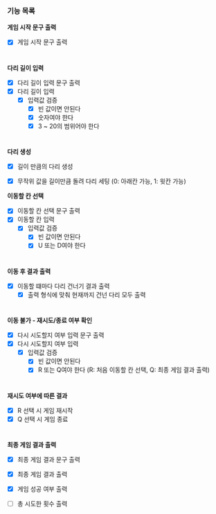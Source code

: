 ### 기능 목록 
**게임 시작 문구 출력**
- [x] 게임 시작 문구 출력
#
  
**다리 길이 입력**
- [x] 다리 길이 입력 문구 출력
- [x] 다리 길이 입력
  - [x] 입력값 검증
    - [x] 빈 값이면 안된다
    - [x] 숫자여야 한다
    - [x] 3 ~ 20의 범위어야 한다
 #
 
**다리 생성**
- [x] 길이 만큼의 다리 생성
- [x] 무작위 값을 길이만큼 돌려 다리 세팅 (0: 아래칸 가능, 1: 윗칸 가능)


**이동할 칸 선택**
- [x] 이동할 칸 선택 문구 출력
- [x] 이동할 칸 입력
   - [x] 입력값 검증
     - [x] 빈 값이면 안된다
     - [x] U 또는 D여야 한다
# 
**이동 후 결과 출력**
- [x] 이동할 떄마다 다리 건너기 결과 출력
  - [x] 출력 형식에 맞춰 현재까지 건넌 다리 모두 출력
#

**이동 불가 - 재시도/종료 여부 확인**
- [x] 다시 시도할지 여부 입력 문구 출력
- [x] 다시 시도할지 여부 입력
  - [x] 입력값 검증
    - [x] 빈 값이면 안된다
    - [x] R 또는 Q여야 한다 (R: 처음 이동할 칸 선택, Q: 최종 게임 결과 출력)
#
**재시도 여부에 따른 결과**
  - [x] R 선택 시 게임 재시작
  - [x] Q 선택 시 게임 종료
#
**최종 게임 결과 출력**
- [x] 최종 게임 결과 문구 출력
- [x] 최종 게임 결과 출력
- [x] 게임 성공 여부 출력
- [ ] 총 시도한 횟수 출력

